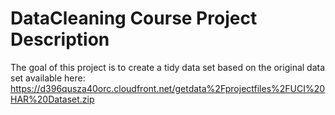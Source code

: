 # DataCleaning Course Project Description

The goal of this project is to create a tidy data set based on the original data set available here:
https://d396qusza40orc.cloudfront.net/getdata%2Fprojectfiles%2FUCI%20HAR%20Dataset.zip




